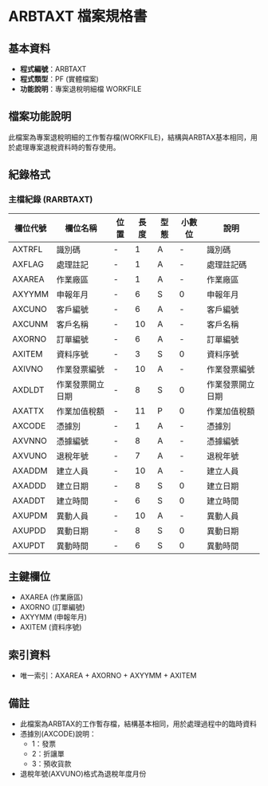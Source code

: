# ARBTAXT 檔案規格書

## 基本資料
* **程式編號**：ARBTAXT
* **程式類型**：PF (實體檔案)
* **功能說明**：專案退稅明細檔 WORKFILE

## 檔案功能說明
此檔案為專案退稅明細的工作暫存檔(WORKFILE)，結構與ARBTAX基本相同，用於處理專案退稅資料時的暫存使用。

## 紀錄格式

### 主檔紀錄 (RARBTAXT)
| 欄位代號 | 欄位名稱 | 位置 | 長度 | 型態 | 小數位 | 說明 |
|----------|----------|------|------|------|--------|------|
| AXTRFL | 識別碼 | - | 1 | A | - | 識別碼 |
| AXFLAG | 處理註記 | - | 1 | A | - | 處理註記碼 |
| AXAREA | 作業廠區 | - | 1 | A | - | 作業廠區 |
| AXYYMM | 申報年月 | - | 6 | S | 0 | 申報年月 |
| AXCUNO | 客戶編號 | - | 6 | A | - | 客戶編號 |
| AXCUNM | 客戶名稱 | - | 10 | A | - | 客戶名稱 |
| AXORNO | 訂單編號 | - | 6 | A | - | 訂單編號 |
| AXITEM | 資料序號 | - | 3 | S | 0 | 資料序號 |
| AXIVNO | 作業發票編號 | - | 10 | A | - | 作業發票編號 |
| AXDLDT | 作業發票開立日期 | - | 8 | S | 0 | 作業發票開立日期 |
| AXATTX | 作業加值稅額 | - | 11 | P | 0 | 作業加值稅額 |
| AXCODE | 憑據別 | - | 1 | A | - | 憑據別 |
| AXVNNO | 憑據編號 | - | 8 | A | - | 憑據編號 |
| AXVUNO | 退稅年號 | - | 7 | A | - | 退稅年號 |
| AXADDM | 建立人員 | - | 10 | A | - | 建立人員 |
| AXADDD | 建立日期 | - | 8 | S | 0 | 建立日期 |
| AXADDT | 建立時間 | - | 6 | S | 0 | 建立時間 |
| AXUPDM | 異動人員 | - | 10 | A | - | 異動人員 |
| AXUPDD | 異動日期 | - | 8 | S | 0 | 異動日期 |
| AXUPDT | 異動時間 | - | 6 | S | 0 | 異動時間 |

## 主鍵欄位
* AXAREA (作業廠區)
* AXORNO (訂單編號)
* AXYYMM (申報年月)
* AXITEM (資料序號)

## 索引資料
* 唯一索引：AXAREA + AXORNO + AXYYMM + AXITEM

## 備註
* 此檔案為ARBTAX的工作暫存檔，結構基本相同，用於處理過程中的臨時資料
* 憑據別(AXCODE)說明：
  - 1：發票
  - 2：折讓單
  - 3：預收貨款
* 退稅年號(AXVUNO)格式為退稅年度月份 
